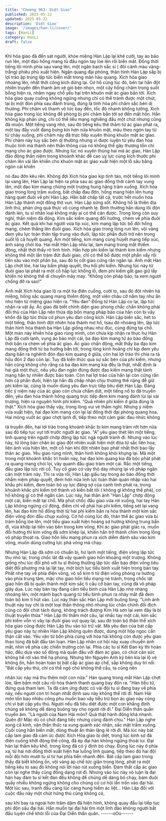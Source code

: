 ```yaml
---
title: "Chương 963: Diệt Giao"
published: 2025-05-22
updated: 2025-05-22
description: 'Diệt Giao'
image: '/images/han-li/cover/'
tags: [HanLi]
category: HanLi
draft: false
---
```


Khi hỏa giao đã đến sát người, khóe miệng Hàn Lập lại khẽ cười,
tay áo bào run lên, một đạo hồng mang từ đầu ngón tay lóe lên rồi
biến mất. Đồng thời tiếng lôi minh phía sau vang lên, một ngân
bạch sắc sí ( đôi cánh màu vàng- trắng) phiêu phù xuất hiện.
Ngân quang đại phóng, thân hình Hàn Lập sắp bị lợi trảo ập trúng
lập tức biến mất trong màn hào quang. Xích hỏa giao nhoáng lên,
nhất thời công kích dừng lại.
Cơ hồ cùng lúc đó, bên tai hắn đột nhiên truyền đến thanh âm xé
gió bén nhọn, một cây hồng châm trong suốt bỗng hiện ra, nhắm
ngay chỗ yếu hại trên khuôn mắt ác giao bắn tới.
Xích hỏa giao quay cuồng không ngừng nhưng chỉ có thể tránh
được một chút, lại bị một đòn phía sau đánh trúng, đúng là tinh
hóa phi châm sắc bén dị thường.
Phi châm vô thanh vô tức bay đến, tốc độ nhanh không tưởng,
Xích hỏa giao trong lúc không đề phòng bị phi châm bắn tới sợ
đến mất hồn. Hắn không kịp phản ứng, chỉ có thể liều mạng
nghiêng đầu một chút nhưng cũng đã muộn.
Một tiếng vang nhỏ, sau đó tiếng kêu thê thảm từ ác giao phát ra,
một tay đầy vuốt đang bưng kín hơn nửa khuôn mặt, máu theo
ngón tay từ từ chảy xuống, phi châm này đã trực tiếp xuyên thủng
khuôn mặt ác giao.
Phi châm này tuy sắc bén dị thường nhưng vì được luyện từ yêu
đan hỏa thuộc tính mà thành nên thần thông của nó không thể
gây thương tổn chí mạng cho ác giao được. Nhưng lúc nó xuyên
thủng hai má ác giao, Hàn Lập đão động thần niệm trong khoảnh
khác đề cao uy lực cùng kích thước phi châm lên vài lần khiến
cho khuôn mặt ác giao xuất hiện một lỗ sâu bằng ngón cái khiến

nó đau đớn kêu rên.
Không đợi Xích hỏa giao kịp tỉnh táo, một tiếng lôi minh lại vang
lên, Hàn Lập lại hiện ra phía sau ác giao đồng thời cánh tay vung
lên, một đạo kim mang chừng một trượng hung hăng trảm xuống.
Xích hỏa giao trong lòng trầm xuống, bất chấp đau đớn, hồng
mang hiện lên hung hăng quét đuôi về phí Hàn Lập.
Hắn bất chấp tất cả, trước hết muốn hóa Hàn Lập thành một đống
thịt vụn.
Hàn Lập sửng sốt. Không hổ là thiên địa linh thú, phản ứng quả
thực vô cùng nhanh lẹ. Bình thường hắn dùng lôi độn đánh lén, tu
sĩ nhân loại không mấy ai có thể cản được.
Trong lòng còn suy nghĩ, thần niệm đã động. Kim sắc kiếm quang
đổi hướng, chém về phía đuôi ác giao.
Kết quả khi hai người vừa típ xúc, kim mang lập tức bổ đôi hồng
mang, chém thẳng lên đuôi giao.
Xích hỏa giao trong lòng run lên, vội vàng đem yêu lực toàn thân
tập trung vào đuôi, lập tức phần đuôi trở nên trong suốt lộ cả
huyết quang.
Ầm một tiếng, kim mang cùng huyết mang tiếp xúc, ánh sáng chói
lòa. Hai mắt Hàn Lập nhíu lại, lam mang trong mắt thiểm động,
nhất thời thấy rõ tình hình.
Hắn hợp phi kiếm lại thành kim kiếm nhưng không thể một lần
trảm đứt đuôi giao, chỉ có thể bổ được một phần vẩy rồi tiến sâu
vào một phần ba, sau đó bị cốt giao cứng rắn ngăn lại.
Ánh mắt Hàn Lập chợt lóe, hai tay bấm pháp quyết, thu hồi phi
kiếm. Nhưng lúc này từ đuôi giao lại phát ra một cỗ hấp lực khổng
lồ, đem phi kiếm gắt gao giữ lấy khiến nó không thể di chuyển
mảy may.
"Không còn pháp bảo, ta xem ngươi chống đỡ ra sao!"

Ánh mắt Xích hỏa giao lộ ra một tia điên cuồng, cười to, sau đó
đột nhiên há miệng, hống sắc quang mang thiểm động, một viên
châu cỡ nắm tay như ẩn như hiện từ miệng giao hiện ra.
"Yêu đan" Đồng tử Hàn Lập co lại, lập tức nhận ra vật ấy.
Ác giao đã biết chính diện giao phong chắc chắn không phải đối
thủ của Hàn Lập nên thừa dịp bổn mạng pháp bảo của hắn còn bị
vây khốn đã lập tức thừa cơ phun yêu đan công kích.
Hàn Lập biến sắc, hét to một tiếng, thân hình đột nhiên hóa thành
mơ hồ, tsau đó nhoáng lên, lập tức thân hình hóa thành ba Hàn
Lập giống nhau như đúc, cùng đứng tại chỗ.
Một màn này khiến hỏa giao rùng mình, còn chưa kịp nhận ra
thực hư Hàn Lập đã cười lạnh, vung áo bào một cái, ba đạo kim
mang từ áo bào đồng thời bắn ra chém về phía ác giao.
Ác giao chấn động, mắt thấy ba đạo kim mang đồng thời từ ba
hướng bắn tới, trong lòng kinh hoảng chỉ kịp đem yêu đang bắn
ra nghênh đón đạo kim quang ở giữa, còn hai lợi trảo thì chia ra
tả hữu đón 2 đạo còn lại.
Tuy đã kiến thức qua sự sắc bén của phi kiếm, nhưng hắn cũng
không cho rằng cả ba đạo kim mang kia đều là thật, nhất định là
hai giả một thực, nếu yêu đan ngăn đúng được đạo kiếm mang
thật tánh mạng hắn tự nhiên được bảo toàn. Còn hai lợi trảo của
hắn lại còn cứng rắn hơn cả phần đuôi, hiện tại hắn đã chấp nhận
chịu thương thế nặng đễ giữ phi kiếm lại, cũng là muốn dùng yêu
đan trực tiếp tiêu diệt Hàn Lập.
Đáng tiếc ý niệm này của ác giao còn chưa chấm dứt, một tiếng
nổ to đã truyền đến, yêu đan hóa thành hồng quang trực tiếp đem
kim mang đánh lùi lại vài trượng, hiện ra nguyên hình phi kiếm.
"Quả nhiên phi kiếm ở giữa đúng là thật." Xích hỏa giao thấy vậy,
trong lòng vui vẻ thầm nghĩ. Nhưng ý niệm vừa xuất hiện, hai đạo
kim mang còn lại lại đồng thời đại phóng quang hoa. Hai móng
vuốt ác giao chợt lạnh đi, tiếp theo một cảm giác đau nhức không

tả truyền đến, hai lợi trảo trong khoảnh khắc bị kim mang trảm rớt
hơn nửa sau đó tiếp tục vụt tới trước người ác giao.
"A" yêu giao thét lên một tiếng, linh quang trên người chớp động
lập tức ngã người tránh đi.
Nhưng vào lúc này, từ lòng bàn chân ác giao đột nhiên xuất hiện
một đóa tử sắc liên hoa, liên ảnh vừa hiện lên, một cỗ hàn khí đột
nhiên bạo phát nhất thời bao lấy thân ác giao.
Yêu giao rùng mình, thân hình không khỏi khựng lại.
Mà một trong một khoảnh khắc trì hoãn này, hai đạo kim quang
kia đã bộc phát phát ra quang mang chói lọi, vây quanh đầu giao
trảm một cái. Rắc một tiếng, đầu giao lập tức rời cổ. Tuy cổ giao
có vảy thô dày nhưng lại vô pháp ngăn cản một trảm này.
Thì ra vừa rồi, Hàn Lập giấu tay trong áo bào đồng thời nhẩm
niệm pháp quyết, đem hơn nửa linh lực toàn thân quán nhập vào
hai khẩu phi kiếm, đem toàn bộ uy lực đáng sợ của canh tinh phát
ra, trong khoảnh khắc phi kiếm trở thành vô kiến bất tồi ( không gì
không thể phá), cơ hồ không gì có thể ngăn cản.
Lúc này, hai thân ảnh "Hàn Lập" chớp động một cái, biến mất tại
chỗ.
Mà phút chốc đầu giao vừa rơi xuống, hai tay Hàn Lập không
ngừng cử động, điểm chỉ về phái hai phi kiếm, tiếng sét lại vang
lên, hai đạo kim hồ đồng thời từ hai phi kiếm bắn ra hóa thành
một kim sắc điện võng đón đầu chụp xuống.
Cơ hồ cùng lúc đó, thân thể ác giao vừa bị trảm bỗng lóe lên, một
tiểu giao xuất hiện hoảng sợ hướng không trung bắn đi, vừa khớp
lại tiến vào bên trong kim võng.
Khi ác giao phát giác ra, muốn đổi hướng thì kim võng đã sớm
khép lại, khiến hắn trở thành chim trong lồng vô pháp thoát ra.
Giao hồn liều mạng phun ra xích diễm đánh sâu vào kim võng,
muốn dùng cường lực phá võng mà chạy.

Nhưng Hàn Lập đã sớm có chuẩn bị, hừ lạnh một tiếng, điện
võng lập tức thu nhỏ lại, trong chốc lát đã vây quanh giao hồn
khoảng một trượng. Không giống như lúc đối phó với tu sĩ thông
thường lập tức dẫn bạo điện võng tiêu diệt đối phương mà lại lật
tay, một bích lục tiểu bình xuất hiện trong bàn tay.
Phất nhẹ tay về phía điện võng, vô số kim ti từ điện võng phóng
ra hướng vào phía trung tâm, mặc cho giao hồn liều mạng né
tránh, trong chốc lát giao hồn đã bị quấn thành một kim sắc ti cầu
cỡ bàn tay, cũng đã vô pháp giãy dụa.
Lúc này bàn tay đang cầm tiểu bình của Hàn Lập nhẹ nhàng
nhoáng lên, một mảnh bạch quang từ tiểu bình phun ra nháy mắt
đã đem toàn bộ kim ti hút vào.
Lúc này thần sắc Hàn Lập mới buông lỏng.
"Linh ảnh thuật này tuy chỉ là một loại thần thông nhỏ nhưng lúc
chân chính đối địch cũng có đôi chút tách dụng, không trách
đượng Kim Hà sơn lại xem đây là bí thuật truyền thừa." Hàn Lập
thì thầm một câu, lại nhấc tay một cái, kim sắc phi kiếm vốn vị vây
tại đuôi giao vụt quay lại, sau đó toàn bộ thân thể xích hỏa giao
cũng được Hàn Lập thu vào túi trữ vật.
Mà yêu đan của bát cấp yêu giao này tự nhiên Hàn Lập không
quên được, dùng một hộp ngọc cẩn thận cất vào.
Yêu vân từ bốn phía cùng với hỏa hải không còn được yêu giao
thao túng đã bắt đầu tán loạn.
Hàn Lập nhân cơ hội này xuay chuyển ánh mắt, nhìn về phía các
chiến trường còn lại.
Phía các tu sĩ Kết Đan kỳ thì hoàn hảo, đều dựa vào số đông mà
quần đấu với đám ác giao, có chút cân sức không hề rơi vào thế
hạ phong. Nhưng tên Nguyên Anh kỳ bên kia lại lộ vẻ không ổn,
hắn hoàn toàn bị bát cấp ác giao áp chế, sắp không duy trì nổi.
"Bát cấp yêu thú, chỉ có thể ngộ chứ không thể cầu, ta cũng nên

nhân lúc này mà thu thêm một con nữa." Hàn quang trong mắt
Hàn Lập chợt lóe, lầm bầm một câu rồi hóa thành thanh quang
bay độn ra.
"Hàn tiểu tử, đừng quá tham lam. Ta đã cảm ứng được có vài đội
tu sĩ đang bay về phía này, nếu ngươi còn trì hoạn nhất định sau
này không thể rời đi.
Nam Hải môn tốn bao nhiêu công phu muốn bao vây tiễu trừ bọn
ác giao này cũng chỉ vì bát cấp yêu thú. Ngươi nếu đã tiêu diệt
được một con khẳng định chúng sẽ không dễ dàng buông tay cho
ngươi rời đi." Đại Diễn thần quân truyền âm.
"Là người của Nam Hải môn? Quả thật hành động khá nhanh.
Quên đi! Mặc dù có chút đáng tiếc nhưng cũng đành chịu." Hàn
Lập nghe xong cả kinh, vận thần thức ra xung quanh xác nhận,
sắc mặt trầm xuống. Cuối cùng hắn biến mất, dùng thuật ẩn thân
lặng lẽ rời đi.
Mà lúc này bát cấp lam giao đã cảm ức được Xích Hỏa giao bị
diệt, trong lúc kinh sợ đã điên cuồng khởi động thế công, đã ép
đại hán không ngừng thoái lui. Đại hán lại thầm kêu khổ, trong
lòng đã có ý định bỏ chạy.
Đúng lúc này ở phía xa, từ hai nơi đồng thời xuất hiện hai luồng
linh quang, tiếp theo đó hai đội mỗi đội hơn mười tu sĩ từ hai phía
tiến nhanh đến.
Bát cấp lam giao trong thấy đã biết không ổn, vội vàng áp chế tức
giận trong lòng, phát ra một tiếng kêu to sau đó không nói lời nào
rút xuống biển.
Đám thất cấp ác giao còn lại nghe thấy cũng đồng dạng rút đi.
Nhưng vào lúc này vô luận là đại hán hay đám tu sĩ kết đan đều
không để chúng dễ dàng bỏ chạy, bám đuôi quấy nhiễu không
ngừng không cho chúng có cơ hội lẩn trốn vào đại hải.
Một lúc sau, tranh đấu càng lúc càng hung hiểm ác liệt…
Hàn Lập đối với cuộc đấu này một chút hứng thú cũng không có,

sau khi bay ra ngoài hơn trăm dặm đã hiện hình, không quay đầu
lại tiếp tục phi độn sâu đại hải.
Hắn muốn tại đại hải tìm một linh đảo không người bắt đầu luyện
chế khôi lỗi của Đại Diễn thần quân.
------oOo------
